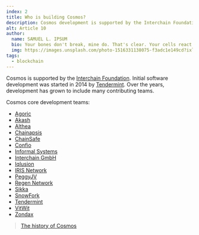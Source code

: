 ```yaml
---
index: 2
title: Who is building Cosmos?
description: Cosmos development is supported by the Interchain Foundation and built by over 15+ companies.
alt: Article 10
author: 
  name: SAMUEL L. IPSUM
  bio: Your bones don't break, mine do. That's clear. Your cells react to bacteria and viruses differently than mine. You don't get sick, I do. That's also clear. But for some reason, you and I react the exact same way to water. We swallow it too fast, we choke. We get some in our lungs, we drown. However unreal it may seem, we are connected, you and I. We're on the same curve, just on opposite ends.
  img: https://images.unsplash.com/photo-1516331138075-f3adc1e149cd?ixlib=rb-1.2.1&ixid=MXwxMjA3fDB8MHxwaG90by1wYWdlfHx8fGVufDB8fHw%3D&auto=format&fit=crop&w=800&q=60
tags: 
  - blockchain
---
```


Cosmos is supported by the [Interchain Foundation](https://interchain.io). Initial software development was started in 2014 by [Tendermint](https://tendermint.com). Over the years, development has grown to include many contributing teams.

Cosmos core development teams:

* [Agoric](https://agoric.com)
* [Akash](https://akash.network)
* [Althea](https://althea.net)
* [Chainapsis](https://chainapsis.com)
* [ChainSafe](https://chainsafe.io)
* [Confio](https://confio.tech)
* [Informal Systems](https://informal.systems)
* [Interchain GmbH](https://interchain.berlin)
* [Iqlusion](https://iqlusion.io)
* [IRIS Network](https://irisnet.org)
* [PeggyJV](https://peggy.cool)
* [Regen Network](https://regen.network)
* [Sikka](https://sikka.tech)
* [SnowFork](https://snowfork.com)
* [Tendermint](https://tendermint.com)
* [VitWit](https://vitwit.com)
* [Zondax](https://zondax.ch)

> [The history of Cosmos](https://v1.cosmos.network/about)
